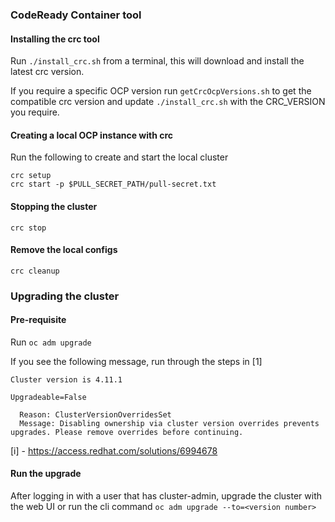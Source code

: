 ### CodeReady Container tool

#### Installing the crc tool

Run ```./install_crc.sh``` from a terminal, this will download and install the latest crc version.

If you require a specific OCP version run ```getCrcOcpVersions.sh``` to get the compatible crc version and update ```./install_crc.sh``` with the CRC_VERSION you require.


#### Creating a local OCP instance with crc

Run the following to create and start the local cluster

```
crc setup
crc start -p $PULL_SECRET_PATH/pull-secret.txt
```

#### Stopping the cluster

```
crc stop
```

#### Remove the local configs

```
crc cleanup
```

### Upgrading the cluster

#### Pre-requisite

Run ```oc adm upgrade```

If you see the following message, run through the steps in [1]
```
Cluster version is 4.11.1

Upgradeable=False

  Reason: ClusterVersionOverridesSet
  Message: Disabling ownership via cluster version overrides prevents upgrades. Please remove overrides before continuing.
```


[i] - https://access.redhat.com/solutions/6994678

#### Run the upgrade

After logging in with a user that has cluster-admin, upgrade the cluster with the web UI or run the cli command ```oc adm upgrade --to=<version number>```